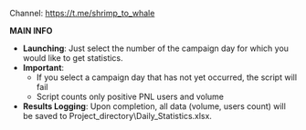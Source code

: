 Channel: https://t.me/shrimp_to_whale

**MAIN INFO**
- **Launching**: Just select the number of the campaign day for which you would like to get statistics.
- **Important**:
    - If you select a campaign day that has not yet occurred, the script will fail
    - Script counts only positive PNL users and volume
- **Results Logging**: Upon completion, all data (volume, users count) will be saved to Project_directory\Daily_Statistics.xlsx.
